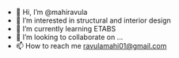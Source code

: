 - 👋 Hi, I’m @mahiravula
- 👀 I’m interested in structural and interior design
- 🌱 I’m currently learning ETABS
- 💞️ I’m looking to collaborate on ...
- 📫 How to reach me ravulamahi01@gmail.com

<!---
mahiravula/mahiravula is a ✨ special ✨ repository because its `README.md` (this file) appears on your GitHub profile.
You can click the Preview link to take a look at your changes.
--->
